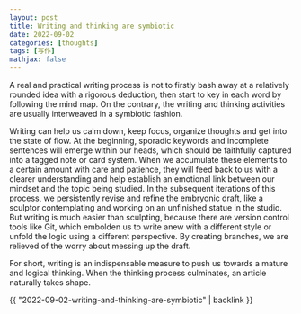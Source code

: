 ```yaml
---
layout: post
title: Writing and thinking are symbiotic
date: 2022-09-02
categories: [thoughts]
tags: [写作]
mathjax: false
---
```


A real and practical writing process is not to firstly bash away at a relatively rounded idea with a rigorous deduction, then start to key in each word by following the mind map. On the contrary, the writing and thinking activities are usually interweaved in a symbiotic fashion.

Writing can help us calm down, keep focus, organize thoughts and get into the state of flow. At the beginning, sporadic keywords and incomplete sentences will emerge within our heads, which should be faithfully captured into a tagged note or card system. When we accumulate these elements to a certain amount with care and patience, they will feed back to us with a clearer understanding and help establish an emotional link between our mindset and the topic being studied. In the subsequent iterations of this process, we persistently revise and refine the embryonic draft, like a sculptor contemplating and working on an unfinished statue in the studio. But writing is much easier than sculpting, because there are version control tools like Git, which embolden us to write anew with a different style or unfold the logic using a different perspective. By creating branches, we are relieved of the worry about messing up the draft.

For short, writing is an indispensable measure to push us towards a mature and logical thinking. When the thinking process culminates, an article naturally takes shape.

{{ "2022-09-02-writing-and-thinking-are-symbiotic" | backlink }}
